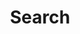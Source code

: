 ---
title: "Search" # in any language you want
layout: "search" # is necessary
# url: "/archive"
# description: "Description for Search"
summary: "search"
placeholder: "Search something"
---